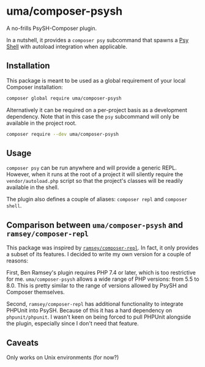 # uma/composer-psysh

A no-frills PsySH-Composer plugin.

In a nutshell, it provides a `composer psy` subcommand that spawns a [Psy Shell](https://psysh.org/) with autoload
integration when applicable.

## Installation

This package is meant to be used as a global requirement of your local Composer installation:

```bash
composer global require uma/composer-psysh
```

Alternatively it can be required on a per-project basis as a development dependency.
Note that in this case the `psy` subcommand will only be available in the project root.

```bash
composer require --dev uma/composer-psysh
```

## Usage

`composer psy` can be run anywhere and will provide a generic REPL.
However, when it runs at the root of a project it will silently require the `vendor/autoload.php` script
so that the project's classes will be readily available in the shell.

The plugin also defines a couple of aliases: `composer repl` and `composer shell`.

## Comparison between `uma/composer-psysh` and `ramsey/composer-repl`

This package was inspired by [`ramsey/composer-repl`](https://github.com/ramsey/composer-repl).
In fact, it only provides a subset of its features.
I decided to write my own version for a couple of reasons:

First, Ben Ramsey's plugin requires PHP 7.4 or later, which is too restrictive for me.
`uma/composer-psysh` allows a wide range of PHP versions: from 5.5 to 8.0.
This is pretty similar to the range of versions allowed by PsySH and Composer themselves.

Second, `ramsey/composer-repl` has additional functionality to integrate PHPUnit into PsySH.
Because of this it has a hard dependency on `phpunit/phpunit`.
I wasn't keen on being forced to pull PHPUnit alongside the plugin, especially since I don't need that feature.

## Caveats

Only works on Unix environments (for now?)
